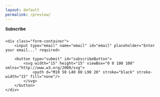 ```yaml
---
layout: default
permalink: /preview/
---
```


<style>
    form {
        display: flex;
        flex-direction: column;
        font-family: Helvetica, sans-serif;
        padding-top: 10px;
        padding-bottom: 20px;
    }

    .form-container {
        display: flex;
        overflow: hidden;
    }

    input[type="email"] {
        flex: 1;
        padding: 5px;
        padding-left: 0px;
        font-size: 13px;
        border: none;
        outline: none;
        max-width: 150px;
    }

    button#subscribeButton {
    display: none;
    background-color: transparent;
    color: #000000;
    font-weight: bold;
    cursor: pointer;
    outline: none;
    font-family: Arial, serif;
    border: none;
    opacity: 0;
    transform: translateY(5px);
    transition: opacity 0.3s ease-in-out, transform 0.3s ease-in-out;
    }

    button#subscribeButton.show {
    display: block;
    opacity: 1;
    transform: translateY(0);
    }
    .subscribe-section-header {
        font-weight: bold;
        font-size: 13px;
    }
</style>

<div class="subscribe-section">
   <div class="subscribe-section-header">Subscribe</div>
<form action="https://buttondown.com/api/emails/embed-subscribe/TacticsJournal" 
      method="post" 
      target="_blank">

    <div class="form-container">
        <input type="email" name="email" id="email" placeholder="Enter your email..." required>

        <button type="submit" id="subscribeButton">
            <svg width="15" height="15" viewBox="0 0 100 100" xmlns="http://www.w3.org/2000/svg">
                <path d="M10 50 L40 80 L90 20" stroke="black" stroke-width="15" fill="none"/>
            </svg>
        </button>
    </div>
</form>
</div>

<script>
    document.getElementById("email").addEventListener("input", function() {
    let button = document.getElementById("subscribeButton");
    if (this.value.trim() !== "") {
        button.classList.add("show");
    } else {
        button.classList.remove("show");
    }
});
</script>